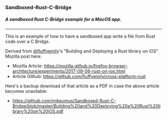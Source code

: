 ### Sandboxed-Rust-C-Bridge 
##### A sandboxed Rust C-Bridge example for a MacOS app.

_ _ _ 

This is an example of how to have a sandboxed app write a file from Rust code over a C Bridge. 

Derived from [@fluffyemily](https://github.com/fluffyemily)'s "Building and Deploying a Rust library on iOS" Mozilla post here: 
 - Mozilla Article: https://mozilla.github.io/firefox-browser-architecture/experiments/2017-09-06-rust-on-ios.html 
 - Article Github: https://github.com/fluffyemily/cross-platform-rust 
 
 Here's a backup download of that article as a PDF in case the above article becomes unavilable: 
 - https://github.com/mikeumus/Sandboxed-Rust-C-Bridge/blob/master/Building%20and%20Deploying%20a%20Rust%20library%20on%20iOS.pdf
